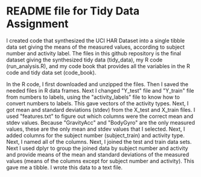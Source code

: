 # README file for Tidy Data Assignment

I created code that synthesized the UCI HAR Dataset into a single tibble data set giving the means of the measured values, according to subject number and activity label. The files in this github repository is the final dataset giving the synthesized tidy data (tidy_data),  my R code (run_analysis.R), and my code book that provides all the variables in the R code and tidy data set (code_book). 

In the R code, I first downloaded and unzipped the files. Then I saved the needed files in R data frames. Next I changed "Y_test" file and "Y_train" file from numbers to labels, using the "activity_labels" file to know how to convert numbers to labels. This gave vectors of the activity types. Next, I got mean and standard deviations (stdev) from the X_test and X_train files. I used "features.txt" to figure out which columns were the correct mean and stdev values. Because "GravityAcc" and "BodyGyro" are the only measured values, these are the only mean and stdev values that I selected. Next, I added columns for the subject number (subject_train) and activity type. Next, I named all of the columns. Next, I joined the test and train data sets. Next I used dplyr to group the joined data by subject number and activity and provide means of the mean and standard deviations of the measured values (means of the columns except for subject number and activity). This gave me a tibble. I wrote this data to a text file.  
